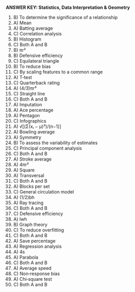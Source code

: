 **ANSWER KEY: Statistics, Data Interpretation & Geometry**

1. B) To determine the significance of a relationship
2. A) Mean
3. A) Batting average
4. C) Correlation analysis
5. B) Histogram
6. C) Both A and B
7. B) πr²
8. B) Defensive efficiency
9. C) Equilateral triangle
10. B) To reduce bias
11. C) By scaling features to a common range
12. A) T‑test
13. C) Quarterback rating
14. A) (4/3)πr³
15. C) Straight line
16. C) Both A and B
17. A) Imputation
18. A) Ace percentage
19. A) Pentagon
20. C) Infographics
21. A) √[(Σ(xᵢ − μ)²)/(n−1)]
22. A) Bowling average
23. A) Symmetry
24. B) To assess the variability of estimates
25. C) Principal component analysis
26. C) Both A and B
27. A) Stroke average
28. A) 4πr²
29. A) Square
30. A) Transversal
31. C) Both A and B
32. A) Blocks per set
33. C) General circulation model
34. A) (1/2)bh
35. A) Ray tracing
36. C) Both A and B
37. C) Defensive efficiency
38. A) lwh
39. B) Graph theory
40. C) To reduce overfitting
41. C) Both A and B
42. A) Save percentage
43. A) Regression analysis
44. A) 4s
45. A) Parabola
46. C) Both A and B
47. A) Average speed
48. C) Non‑response bias
49. A) Chi‑square test
50. C) Both A and B 